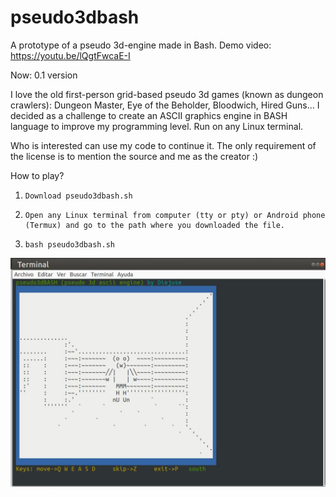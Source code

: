 # pseudo3dbash

A prototype of a pseudo 3d-engine made in Bash. 
Demo video: https://youtu.be/lQgtFwcaE-I

Now: 0.1 version

I love the old first-person grid-based pseudo 3d games (known as dungeon crawlers): Dungeon Master, Eye of the Beholder, Bloodwich, Hired Guns...
I decided as a challenge to create an ASCII graphics engine in BASH language to improve my programming level. 
Run on any Linux terminal. 

Who is interested can use my code to continue it. The only requirement of the license is to mention the source and me as the creator :)

How to play?

1.     Download pseudo3dbash.sh
3.     Open any Linux terminal from computer (tty or pty) or Android phone (Termux) and go to the path where you downloaded the file.
4.     bash pseudo3dbash.sh

![alt text](https://github.com/diejuse/pseudo3dbash/blob/main/pseudo3dbash.jpg)

